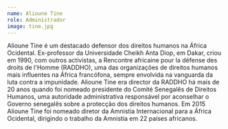 ```yaml
---
name: Alioune Tine
role: Administrador
image: tine.jpg
---
```

Alioune Tine é um destacado defensor dos direitos humanos na África Ocidental. Ex-professor da Universidade Cheikh Anta Diop, em Dakar, criou em 1990, com outros activistas, a Rencontre africaine pour la défense des droits de l'Homme (RADDHO), uma das organizações de direitos humanos mais influentes na África francófona, sempre envolvida na vanguarda da luta contra a impunidade. Alioune Tine era director da RADDHO há mais de 20 anos quando foi nomeado presidente do Comité Senegalês de Direitos Humanos, uma autoridade administrativa responsável por aconselhar o Governo senegalês sobre a protecção dos direitos humanos. Em 2015 Alioune Tine foi nomeado diretor da Amnistia Internacional para a África Ocidental, dirigindo o trabalho da Amnistia em 22 países africanos.